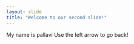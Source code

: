 ```yaml
---
layout: slide
title: "Welcome to our second slide!"
---
```

My name is pallavi
Use the left arrow to go back!
